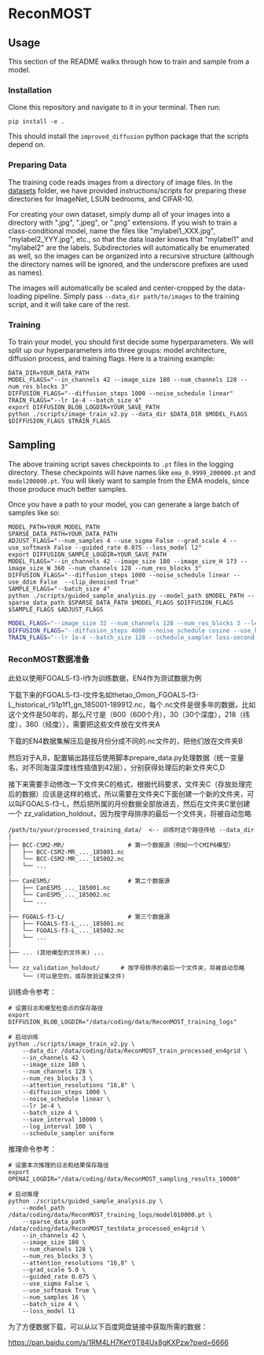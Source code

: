 # ReconMOST

## Usage

This section of the README walks through how to train and sample from a model.

### Installation

Clone this repository and navigate to it in your terminal. Then run:

```
pip install -e .
```

This should install the `improved_diffusion` python package that the scripts depend on.

### Preparing Data

The training code reads images from a directory of image files. In the [datasets](datasets) folder, we have provided instructions/scripts for preparing these directories for ImageNet, LSUN bedrooms, and CIFAR-10.

For creating your own dataset, simply dump all of your images into a directory with ".jpg", ".jpeg", or ".png" extensions. If you wish to train a class-conditional model, name the files like "mylabel1_XXX.jpg", "mylabel2_YYY.jpg", etc., so that the data loader knows that "mylabel1" and "mylabel2" are the labels. Subdirectories will automatically be enumerated as well, so the images can be organized into a recursive structure (although the directory names will be ignored, and the underscore prefixes are used as names).

The images will automatically be scaled and center-cropped by the data-loading pipeline. Simply pass `--data_dir path/to/images` to the training script, and it will take care of the rest.

### Training

To train your model, you should first decide some hyperparameters. We will split up our hyperparameters into three groups: model architecture, diffusion process, and training flags. Here is a training example:

```
DATA_DIR=YOUR_DATA_PATH
MODEL_FLAGS="--in_channels 42 --image_size 180 --num_channels 128 --num_res_blocks 3"
DIFFUSION_FLAGS="--diffusion_steps 1000 --noise_schedule linear"
TRAIN_FLAGS="--lr 1e-4 --batch_size 4"
export DIFFUSION_BLOB_LOGDIR=YOUR_SAVE_PATH
python ./scripts/image_train_v2.py --data_dir $DATA_DIR $MODEL_FLAGS $DIFFUSION_FLAGS $TRAIN_FLAGS
```

## Sampling

The above training script saves checkpoints to `.pt` files in the logging directory. These checkpoints will have names like `ema_0.9999_200000.pt` and `model200000.pt`. You will likely want to sample from the EMA models, since those produce much better samples.

Once you have a path to your model, you can generate a large batch of samples like so:

```
MODEL_PATH=YOUR_MODEL_PATH
SPARSE_DATA_PATH=YOUR_DATA_PATH
ADJUST_FLAGS="--num_samples 4 --use_sigma False --grad_scale 4 --use_softmask False --guided_rate 0.075 --loss_model l2"
export DIFFUSION_SAMPLE_LOGDIR=YOUR_SAVE_PATH
MODEL_FLAGS="--in_channels 42 --image_size 180 --image_size_H 173 --image_size_W 360 --num_channels 128 --num_res_blocks 3"
DIFFUSION_FLAGS="--diffusion_steps 1000 --noise_schedule linear --use_ddim False  --clip_denoised True"
SAMPLE_FLAGS="--batch_size 4"
python ./scripts/guided_sample_analysis.py --model_path $MODEL_PATH --sparse_data_path $SPARSE_DATA_PATH $MODEL_FLAGS $DIFFUSION_FLAGS  $SAMPLE_FLAGS $ADJUST_FLAGS
```

```bash
MODEL_FLAGS="--image_size 32 --num_channels 128 --num_res_blocks 3 --learn_sigma True --dropout 0.3"
DIFFUSION_FLAGS="--diffusion_steps 4000 --noise_schedule cosine --use_kl True"
TRAIN_FLAGS="--lr 1e-4 --batch_size 128 --schedule_sampler loss-second-moment"
```

### ReconMOST数据准备
此处以使用FGOALS-f3-l作为训练数据，EN4作为测试数据为例

下载下来的FGOALS-f3-l文件名如thetao_Omon_FGOALS-f3-L_historical_r1i1p1f1_gn_185001-189912.nc，每个.nc文件是很多年的数据，比如这个文件是50年的，那么尺寸是（600（600个月），30（30个深度），218（纬度），360（经度）），需要把这些文件放在文件夹A

下载的EN4数据集解压后是按月份分成不同的.nc文件的，把他们放在文件夹B

然后对于A,B，配置输出路径后使用脚本prepare_data.py处理数据（统一变量名，对不同海温深度线性插值到42层），分别获得处理后的新文件夹C,D

接下来需要手动修改一下文件夹C的格式，根据代码要求，文件夹C（存放处理完后的数据）应该是这样的格式，所以需要在文件夹C下面创建一个新的文件夹，可以叫FGOALS-f3-L，然后把所属的月份数据全部放进去，然后在文件夹C里创建一个 zz_validation_holdout，因为按字母排序的最后一个文件夹，将被自动忽略
```
/path/to/your/processed_training_data/  <-- 训练时这个路径传给 --data_dir
│
├── BCC-CSM2-MR/                  # 第一个数据源（例如一个CMIP6模型）
│   ├── BCC-CSM2-MR_..._185001.nc
│   └── BCC-CSM2-MR_..._185002.nc
│   └── ...
│
├── CanESM5/                      # 第二个数据源
│   ├── CanESM5_..._185001.nc
│   └── CanESM5_..._185002.nc
│   └── ...
│
├── FGOALS-f3-L/                  # 第三个数据源
│   ├── FGOALS-f3-L_..._185001.nc
│   └── FGOALS-f3-L_..._185002.nc
│   └── ...
│
├── ... (其他模型的文件夹) ...
│
└── zz_validation_holdout/      # 按字母排序的最后一个文件夹，将被自动忽略
    └── (可以是空的，或存放验证集文件)
```

训练命令参考：

```
# 设置日志和模型检查点的保存路径
export DIFFUSION_BLOB_LOGDIR="/data/coding/data/ReconMOST_training_logs"

# 启动训练
python ./scripts/image_train_v2.py \
    --data_dir /data/coding/data/ReconMOST_train_processed_en4grid \
    --in_channels 42 \
    --image_size 180 \
    --num_channels 128 \
    --num_res_blocks 3 \
    --attention_resolutions "16,8" \
    --diffusion_steps 1000 \
    --noise_schedule linear \
    --lr 1e-4 \
    --batch_size 4 \
    --save_interval 10000 \
    --log_interval 100 \
    --schedule_sampler uniform
```

推理命令参考：
```
# 设置本次推理的日志和结果保存路径
export OPENAI_LOGDIR="/data/coding/data/ReconMOST_sampling_results_10000"

# 启动推理
python ./scripts/guided_sample_analysis.py \
    --model_path /data/coding/data/ReconMOST_training_logs/model010000.pt \
    --sparse_data_path /data/coding/data/ReconMOST_testdata_processed_en4grid \
    --in_channels 42 \
    --image_size 180 \
    --num_channels 128 \
    --num_res_blocks 3 \
    --attention_resolutions "16,8" \
    --grad_scale 5.0 \
    --guided_rate 0.075 \
    --use_sigma False \
    --use_softmask True \
    --num_samples 16 \
    --batch_size 4 \
    --loss_model l1
```

为了方便数据下载，可以从以下百度网盘链接中获取所需的数据：

https://pan.baidu.com/s/1RM4LH7KeY0T84Ux8gKXPzw?pwd=6666 
